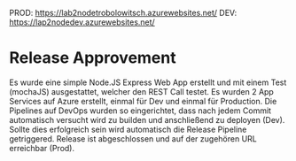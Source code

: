 PROD: https://lab2nodetrobolowitsch.azurewebsites.net/
DEV: https://lap2nodedev.azurewebsites.net/

# Release Approvement
Es wurde eine simple Node.JS Express Web App erstellt und mit einem Test (mochaJS) ausgestattet,
welcher den REST Call testet.
Es wurden 2 App Services auf Azure erstellt, einmal für Dev und einmal für Production.
Die Pipelines auf DevOps wurden so eingerichtet, dass nach jedem Commit automatisch versucht
wird zu builden und anschließend zu deployen (Dev). Sollte dies erfolgreich sein wird automatisch die
Release Pipeline getriggered.
Release ist abgeschlossen und auf der zugehören URL erreichbar (Prod).